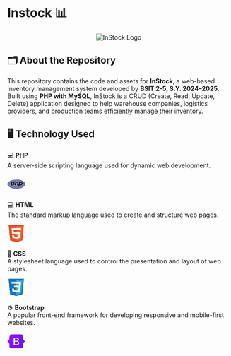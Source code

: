 # Instock 📊

<p align="center">
  <img src="https://github.com/dinonIsaig/Instock-Crud/blob/main/Assets/logo.png" alt="InStock Logo" width="200">
</p>

## 🗂️ About the Repository

This repository contains the code and assets for **InStock**, a web-based inventory management system developed by **BSIT 2-5, S.Y. 2024–2025**. Built using **PHP with MySQL**, InStock is a CRUD (Create, Read, Update, Delete) application designed to help warehouse companies, logistics providers, and production teams efficiently manage their inventory.

## 🖥️ Technology Used 
💻 **PHP**  
A server-side scripting language used for dynamic web development.

<p align="left">
<a href="https://www.php.net/ " target="_blank" rel="noreferrer">
<img src="https://raw.githubusercontent.com/devicons/devicon/master/icons/php/php-original.svg " alt="PHP" width="40" height="40"/>
</a>
</p>

💻 **HTML**  
The standard markup language used to create and structure web pages.

<p align="left">
<a href="https://developer.mozilla.org/en-US/docs/Web/HTML " target="_blank" rel="noreferrer">
<img src="https://raw.githubusercontent.com/devicons/devicon/master/icons/html5/html5-original.svg " alt="HTML5" width="40" height="40"/>
</a>
</p>

🎨 **CSS**  
A stylesheet language used to control the presentation and layout of web pages.

<p align="left">
<a href="https://developer.mozilla.org/en-US/docs/Web/CSS " target="_blank" rel="noreferrer">
<img src="https://raw.githubusercontent.com/devicons/devicon/master/icons/css3/css3-original.svg " alt="CSS3" width="40" height="40"/>
</a>
</p>

⚙️ **Bootstrap**  
A popular front-end framework for developing responsive and mobile-first websites.

<p align="left">
<a href="https://getbootstrap.com/ " target="_blank" rel="noreferrer">
<img src="https://raw.githubusercontent.com/devicons/devicon/master/icons/bootstrap/bootstrap-original.svg " alt="Bootstrap" width="40" height="40"/>
</a>
</p>
